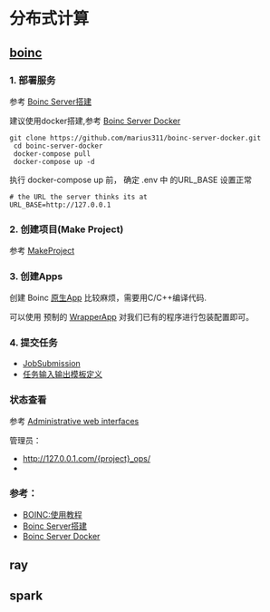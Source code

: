 # 分布式计算

## [boinc](https://github.com/BOINC/boinc)

### 1. 部署服务
   参考  [Boinc Server搭建](https://boinc.berkeley.edu/trac/wiki/ServerIntro)
   
   建议使用docker搭建,参考 [Boinc Server Docker](https://github.com/marius311/boinc-server-docker)

   ```
   git clone https://github.com/marius311/boinc-server-docker.git
    cd boinc-server-docker
    docker-compose pull
    docker-compose up -d
   ```
   
   执行 docker-compose up 前， 确定 .env 中 的URL_BASE 设置正常
   
   ```
   # the URL the server thinks its at
  URL_BASE=http://127.0.0.1
   ```

### 2. 创建项目(Make Project)

参考 [MakeProject](https://boinc.berkeley.edu/trac/wiki/MakeProject)


### 3. 创建Apps

创建 Boinc [原生App](https://boinc.berkeley.edu/trac/wiki/ExampleApps) 比较麻烦，需要用C/C++编译代码.

可以使用 预制的 [WrapperApp](https://boinc.berkeley.edu/trac/wiki/WrapperApp) 对我们已有的程序进行包装配置即可。


### 4. 提交任务

- [JobSubmission](https://boinc.berkeley.edu/trac/wiki/JobSubmission)
- [任务输入输出模板定义](https://boinc.berkeley.edu/trac/wiki/JobTemplates)

### 状态查看

参考 [Administrative web interfaces](https://boinc.berkeley.edu/trac/wiki/HtmlOps)

管理员：
- http://127.0.0.1.com/{project}_ops/
- 


### 参考：

- [BOINC:使用教程](https://www.equn.com/wiki/BOINC:%E4%BD%BF%E7%94%A8%E6%95%99%E7%A8%8B)
- [Boinc Server搭建](https://boinc.berkeley.edu/trac/wiki/ServerIntro)
- [Boinc Server Docker](https://github.com/marius311/boinc-server-docker)

## ray

## spark
